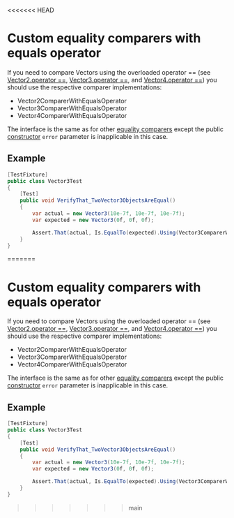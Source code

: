 <<<<<<< HEAD
# Custom equality comparers with equals operator

If you need to compare Vectors using the overloaded operator == (see [Vector2.operator ==](https://docs.unity3d.com/ScriptReference/Vector2-operator_eq.html),  [Vector3.operator ==](https://docs.unity3d.com/ScriptReference/Vector3-operator_eq.html), and [Vector4.operator ==](https://docs.unity3d.com/ScriptReference/Vector4-operator_eq.html))  you should use the respective comparer implementations:

- Vector2ComparerWithEqualsOperator
- Vector3ComparerWithEqualsOperator
- Vector4ComparerWithEqualsOperator

The interface is the same as for other [equality comparers](./reference-custom-equality-comparers.md) except the public [constructor](./reference-custom-equality-comparers.md#constructors) `error` parameter is inapplicable in this case. 

## Example

```c#
[TestFixture]
public class Vector3Test
{
    [Test]
    public void VerifyThat_TwoVector3ObjectsAreEqual()
    {
        var actual = new Vector3(10e-7f, 10e-7f, 10e-7f);
        var expected = new Vector3(0f, 0f, 0f);

        Assert.That(actual, Is.EqualTo(expected).Using(Vector3ComparerWithEqualsOperator.Instance));
    }
}
```

=======
# Custom equality comparers with equals operator

If you need to compare Vectors using the overloaded operator == (see [Vector2.operator ==](https://docs.unity3d.com/ScriptReference/Vector2-operator_eq.html),  [Vector3.operator ==](https://docs.unity3d.com/ScriptReference/Vector3-operator_eq.html), and [Vector4.operator ==](https://docs.unity3d.com/ScriptReference/Vector4-operator_eq.html))  you should use the respective comparer implementations:

- Vector2ComparerWithEqualsOperator
- Vector3ComparerWithEqualsOperator
- Vector4ComparerWithEqualsOperator

The interface is the same as for other [equality comparers](./reference-custom-equality-comparers.md) except the public [constructor](./reference-custom-equality-comparers.md#constructors) `error` parameter is inapplicable in this case. 

## Example

```c#
[TestFixture]
public class Vector3Test
{
    [Test]
    public void VerifyThat_TwoVector3ObjectsAreEqual()
    {
        var actual = new Vector3(10e-7f, 10e-7f, 10e-7f);
        var expected = new Vector3(0f, 0f, 0f);

        Assert.That(actual, Is.EqualTo(expected).Using(Vector3ComparerWithEqualsOperator.Instance));
    }
}
```

>>>>>>> main
